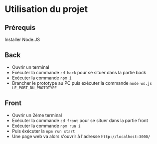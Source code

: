 # Utilisation du projet

## Prérequis

Installer Node.JS

## Back

- Ouvrir un terminal
- Exécuter la commande `cd back` pour se situer dans la partie back
- Exécuter la commande `npm i`
- Brancher le prototype au PC puis exécuter la commande `node ws.js LE_PORT_DU_PROTOTYPE`

## Front

- Ouvrir un 2ème terminal
- Exécuter la commande `cd front` pour se situer dans la partie front
- Exécuter la commande `npm run i`
- Puis éxécuter la `npm run start`
- Une page web va alors s'ouvrir à l'adresse `http://localhost:3000/`
